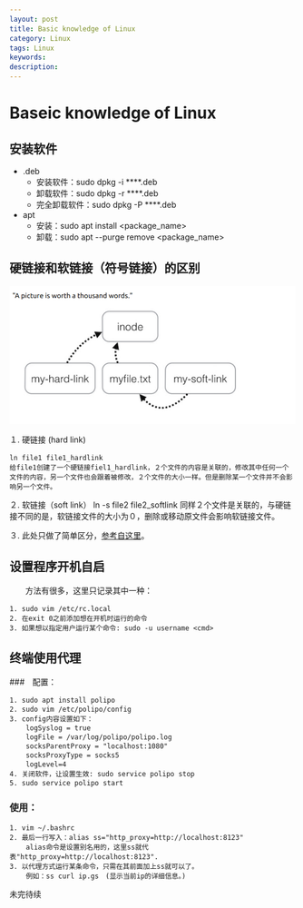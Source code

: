 ```yaml
---
layout: post
title: Basic knowledge of Linux
category: Linux
tags: Linux
keywords:
description:
---
```


# Baseic knowledge of Linux
## 安装软件

* .deb
  * 安装软件：sudo dpkg -i ****.deb
  * 卸载软件：sudo dpkg -r ****.deb
  * 完全卸载软件：sudo dpkg -P ****.deb
* apt
  * 安装：sudo apt install <package_name>
  * 卸载：sudo apt --purge remove <package_name>

## 硬链接和软链接（符号链接）的区别

![hard_and_soft_link](assets/markdown-img-paste-20170807204239791.png)

１. 硬链接 (hard link)

    ln file1 file1_hardlink
    给file1创建了一个硬链接fiel1_hardlink，２个文件的内容是关联的，修改其中任何一个文件的内容，另一个文件也会跟着被修改，２个文件的大小一样。但是删除某一个文件并不会影响另一个文件。

２. 软链接（soft link）
    ln -s file2 file2_softlink
    同样２个文件是关联的，与硬链接不同的是，软链接文件的大小为０，删除或移动原文件会影响软链接文件。

３. 此处只做了简单区分，[参考自这里](https://askubuntu.com/questions/108771/what-is-the-difference-between-a-hard-link-and-a-symbolic-link)。

## 设置程序开机自启

　　方法有很多，这里只记录其中一种：

    1. sudo vim /etc/rc.local
    2. 在exit 0之前添加想在开机时运行的命令
    3. 如果想以指定用户运行某个命令: sudo -u username <cmd>

## 终端使用代理

###　配置：

    1. sudo apt install polipo
    2. sudo vim /etc/polipo/config
    3. config内容设置如下：
        logSyslog = true
        logFile = /var/log/polipo/polipo.log
        socksParentProxy = "localhost:1080"
        socksProxyType = socks5
        logLevel=4
    4. 关闭软件，让设置生效: sudo service polipo stop
    5. sudo service polipo start

### 使用：

    1. vim ~/.bashrc
    2. 最后一行写入：alias ss="http_proxy=http://localhost:8123"
        alias命令是设置别名用的，这里ss就代表"http_proxy=http://localhost:8123".
    3. 以代理方式运行某条命令，只需在其前面加上ss就可以了。
        例如：ss curl ip.gs　(显示当前ip的详细信息。)

未完待续
